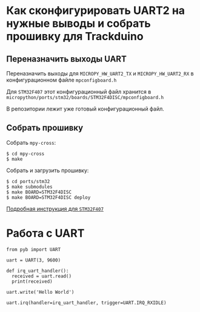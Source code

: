 # Как сконфигурировать UART2 на нужные выводы и собрать прошивку для Trackduino


## Переназначить выходы UART

Переназначить выходы для `MICROPY_HW_UART2_TX` и `MICROPY_HW_UART2_RX` в конфигурационном файле `mpconfigboard.h` 

Для `STM32F407` этот конфигурационный файл хранится в `micropython/ports/stm32/boards/STM32F4DISC/mpconfigboard.h`

В репозитории лежит уже готовый конфигурационный файл.


## Собрать прошивку

Собрать `mpy-cross`:

```
$ cd mpy-cross
$ make
```

Собрать и загрузить прошивку:

```
$ cd ports/stm32
$ make submodules
$ make BOARD=STM32F4DISC
$ make BOARD=STM32F4DISC deploy
```

[Подробная инструкция для `STM32F407`](https://github.com/micropython/micropython/wiki/Board-STM32F407-Discovery)


# Работа с UART

```pyhon
from pyb import UART

uart = UART(3, 9600)

def irq_uart_handler():
  received = uart.read()
  print(received)

uart.write('Hello World')

uart.irq(handler=irq_uart_handler, trigger=UART.IRQ_RXIDLE)
```
